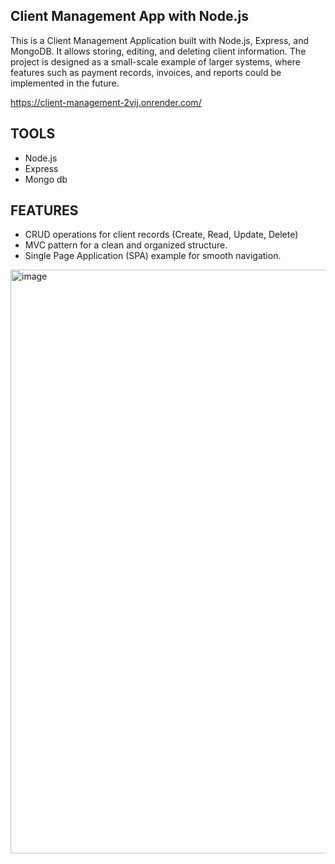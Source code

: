 ## Client Management App with Node.js

This is a Client Management Application built with Node.js, Express, and MongoDB.
It allows storing, editing, and deleting client information.
The project is designed as a small-scale example of larger systems, where features such as payment records, invoices, and reports could be implemented in the future.

https://client-management-2vij.onrender.com/

## TOOLS
- Node.js
- Express
- Mongo db

## FEATURES
- CRUD operations for client records (Create, Read, Update, Delete)
- MVC pattern for a clean and organized structure.
- Single Page Application (SPA) example for smooth navigation.

<img width="1912" height="934" alt="image" src="https://github.com/user-attachments/assets/68ad01fa-c385-4df7-b379-dca37b9a66c5" />
